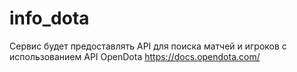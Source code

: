 # info_dota
Сервис будет предоставлять API для поиска матчей и игроков с использованием API OpenDota https://docs.opendota.com/
